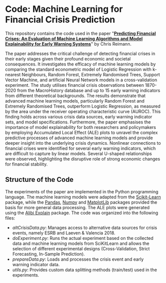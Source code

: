 # Code: Machine Learning for Financial Crisis Prediction
This repository contains the code used in the paper "**[Predicting Financial Crises: An Evaluation of Machine Learning Algorithms and Model Explainability for Early Warning Systems](https://link.springer.com/article/10.1007/s43253-024-00114-4)**" by Chris Reimann. 

The paper addresses the critical challenge of detecting financial crises in their early stages given their profound economic and societal consequences. It investigates the efficacy of machine learning models by comparing the standard econometric model of Logistic Regression with k-nearest Neighbours, Random Forest, Extremely Randomised Trees, Support Vector Machine, and artificial Neural Network models in a cross-validation experiment. The study utilises financial crisis observations between 1870-2020 from the MacroHistory database and up to 15 early warning indicators from different theoretical backgrounds. The results demonstrate that advanced machine learning models, particularly Random Forest and Extremely Randomised Trees, outperform Logistic Regression, as measured by the area under the receiver operating characteristic curve (AUROC). This finding holds across various crisis data sources, early warning indicator sets, and model specifications. Furthermore, the paper emphasises the importance of model explainability for both researchers and policymakers by employing Accumulated Local Effect (ALE) plots to unravel the complex predictive processes of advanced machine learning models and provide deeper insight into the underlying crisis dynamics. Nonlinear connections to financial crises were identified for several early warning indicators, which are difficult to capture by linear models. Several U-shaped relationships were observed, highlighting the disruptive role of strong economic changes for financial stability.

## Structure of the Code
The experiments of the paper are implemented in the Python programming language. The machine learning models were adapted from the [Scikit-Learn](https://github.com/scikit-learn/scikit-learn) package, while the [Pandas](https://github.com/pandas-dev/pandas), [Numpy](https://github.com/numpy/numpy) and [MatplotLib](https://github.com/matplotlib/matplotlib) packages provided the basis for more general data processing. The ALE plots were generated using the  [Alibi Explain](https://github.com/SeldonIO/alibi) package. The code was organized into the following files:
- *altCrisisData.py*: Manages access to alternative data sources for crisis events, namely ESRB and Laeven & Valencia 2018.
- *doExperiment.py*: Runs the actual experiment based on the collected data and machine learning models from SciKitLearn and allows the selection of different experimental designs (Cross-Validation, Strict Forecasting, In-Sample Prediction).
- *prepareData.py*: Loads and processes the crisis event and early warning indicator data. 
- *utils.py*: Provides custom data splitting methods (train/test) used in the experiments. 
